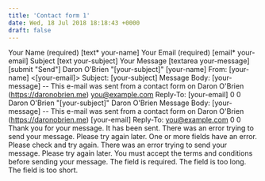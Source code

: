```yaml
---
title: 'Contact form 1'
date: Wed, 18 Jul 2018 18:18:43 +0000
draft: false
---
```


Your Name (required) \[text* your-name\] Your Email (required) \[email* your-email\] Subject \[text your-subject\] Your Message \[textarea your-message\] \[submit "Send"\] Daron O'Brien "\[your-subject\]" \[your-name\] From: \[your-name\] <\[your-email\]> Subject: \[your-subject\] Message Body: \[your-message\] -- This e-mail was sent from a contact form on Daron O'Brien (https://daronobrien.me) you@example.com Reply-To: \[your-email\] 0 0 Daron O'Brien "\[your-subject\]" Daron O'Brien Message Body: \[your-message\] -- This e-mail was sent from a contact form on Daron O'Brien (https://daronobrien.me) \[your-email\] Reply-To: you@example.com 0 0 Thank you for your message. It has been sent. There was an error trying to send your message. Please try again later. One or more fields have an error. Please check and try again. There was an error trying to send your message. Please try again later. You must accept the terms and conditions before sending your message. The field is required. The field is too long. The field is too short.